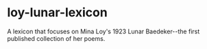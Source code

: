 # loy-lunar-lexicon
A lexicon that focuses on Mina Loy's 1923 Lunar Baedeker--the first published collection of her poems.
